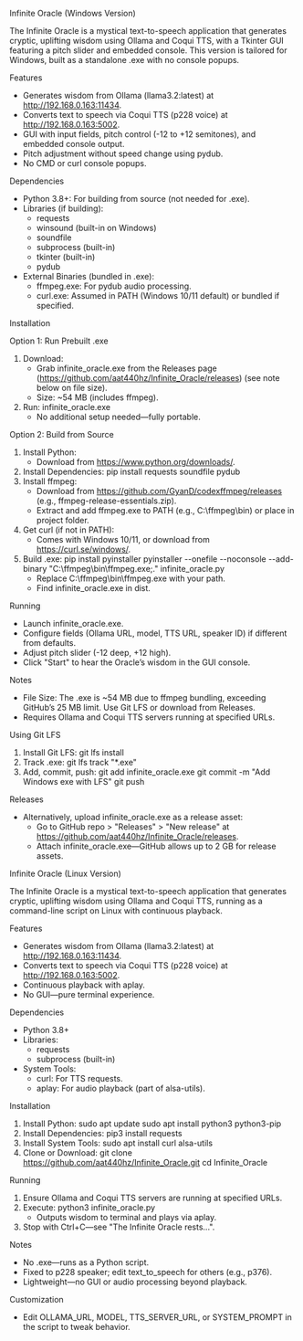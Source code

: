 Infinite Oracle (Windows Version)

The Infinite Oracle is a mystical text-to-speech application that generates cryptic, uplifting wisdom using Ollama and Coqui TTS, with a Tkinter GUI featuring a pitch slider and embedded console. This version is tailored for Windows, built as a standalone .exe with no console popups.

Features
- Generates wisdom from Ollama (llama3.2:latest) at http://192.168.0.163:11434.
- Converts text to speech via Coqui TTS (p228 voice) at http://192.168.0.163:5002.
- GUI with input fields, pitch control (-12 to +12 semitones), and embedded console output.
- Pitch adjustment without speed change using pydub.
- No CMD or curl console popups.

Dependencies
- Python 3.8+: For building from source (not needed for .exe).
- Libraries (if building):
  - requests
  - winsound (built-in on Windows)
  - soundfile
  - subprocess (built-in)
  - tkinter (built-in)
  - pydub
- External Binaries (bundled in .exe):
  - ffmpeg.exe: For pydub audio processing.
  - curl.exe: Assumed in PATH (Windows 10/11 default) or bundled if specified.

Installation

Option 1: Run Prebuilt .exe
1. Download:
   - Grab infinite_oracle.exe from the Releases page (https://github.com/aat440hz/Infinite_Oracle/releases) (see note below on file size).
   - Size: ~54 MB (includes ffmpeg).
2. Run:
   infinite_oracle.exe
   - No additional setup needed—fully portable.

Option 2: Build from Source
1. Install Python:
   - Download from https://www.python.org/downloads/.
2. Install Dependencies:
   pip install requests soundfile pydub
3. Install ffmpeg:
   - Download from https://github.com/GyanD/codexffmpeg/releases (e.g., ffmpeg-release-essentials.zip).
   - Extract and add ffmpeg.exe to PATH (e.g., C:\ffmpeg\bin) or place in project folder.
4. Get curl (if not in PATH):
   - Comes with Windows 10/11, or download from https://curl.se/windows/.
5. Build .exe:
   pip install pyinstaller
   pyinstaller --onefile --noconsole --add-binary "C:\ffmpeg\bin\ffmpeg.exe;." infinite_oracle.py
   - Replace C:\ffmpeg\bin\ffmpeg.exe with your path.
   - Find infinite_oracle.exe in dist.

Running
- Launch infinite_oracle.exe.
- Configure fields (Ollama URL, model, TTS URL, speaker ID) if different from defaults.
- Adjust pitch slider (-12 deep, +12 high).
- Click "Start" to hear the Oracle’s wisdom in the GUI console.

Notes
- File Size: The .exe is ~54 MB due to ffmpeg bundling, exceeding GitHub’s 25 MB limit. Use Git LFS or download from Releases.
- Requires Ollama and Coqui TTS servers running at specified URLs.

Using Git LFS
1. Install Git LFS: git lfs install
2. Track .exe: git lfs track "*.exe"
3. Add, commit, push:
   git add infinite_oracle.exe
   git commit -m "Add Windows exe with LFS"
   git push

Releases
- Alternatively, upload infinite_oracle.exe as a release asset:
  - Go to GitHub repo > "Releases" > "New release" at https://github.com/aat440hz/Infinite_Oracle/releases.
  - Attach infinite_oracle.exe—GitHub allows up to 2 GB for release assets.

 Infinite Oracle (Linux Version)

The Infinite Oracle is a mystical text-to-speech application that generates cryptic, uplifting wisdom using Ollama and Coqui TTS, running as a command-line script on Linux with continuous playback.

Features
- Generates wisdom from Ollama (llama3.2:latest) at http://192.168.0.163:11434.
- Converts text to speech via Coqui TTS (p228 voice) at http://192.168.0.163:5002.
- Continuous playback with aplay.
- No GUI—pure terminal experience.

Dependencies
- Python 3.8+
- Libraries:
  - requests
  - subprocess (built-in)
- System Tools:
  - curl: For TTS requests.
  - aplay: For audio playback (part of alsa-utils).

Installation
1. Install Python:
   sudo apt update
   sudo apt install python3 python3-pip
2. Install Dependencies:
   pip3 install requests
3. Install System Tools:
   sudo apt install curl alsa-utils
4. Clone or Download:
   git clone https://github.com/aat440hz/Infinite_Oracle.git
   cd Infinite_Oracle

Running
1. Ensure Ollama and Coqui TTS servers are running at specified URLs.
2. Execute:
   python3 infinite_oracle.py
   - Outputs wisdom to terminal and plays via aplay.
3. Stop with Ctrl+C—see "The Infinite Oracle rests...".

Notes
- No .exe—runs as a Python script.
- Fixed to p228 speaker; edit text_to_speech for others (e.g., p376).
- Lightweight—no GUI or audio processing beyond playback.

Customization
- Edit OLLAMA_URL, MODEL, TTS_SERVER_URL, or SYSTEM_PROMPT in the script to tweak behavior.
